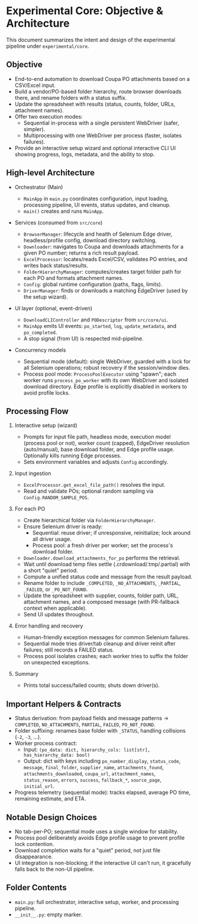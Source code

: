 # Experimental Core: Objective & Architecture

This document summarizes the intent and design of the experimental pipeline under `experimental/core`.

## Objective

- End-to-end automation to download Coupa PO attachments based on a CSV/Excel input.
- Build a vendor/PO-based folder hierarchy, route browser downloads there, and rename folders with a status suffix.
- Update the spreadsheet with results (status, counts, folder, URLs, attachment names).
- Offer two execution modes:
  - Sequential in-process with a single persistent WebDriver (safer, simpler).
  - Multiprocessing with one WebDriver per process (faster, isolates failures).
- Provide an interactive setup wizard and optional interactive CLI UI showing progress, logs, metadata, and the ability to stop.

## High-level Architecture

- Orchestrator (Main)
  - `MainApp` in `main.py` coordinates configuration, input loading, processing pipeline, UI events, status updates, and cleanup.
  - `main()` creates and runs `MainApp`.

- Services (consumed from `src/core`)
  - `BrowserManager`: lifecycle and health of Selenium Edge driver, headless/profile config, download directory switching.
  - `Downloader`: navigates to Coupa and downloads attachments for a given PO number; returns a rich result payload.
  - `ExcelProcessor`: locates/reads Excel/CSV, validates PO entries, and writes back status/results.
  - `FolderHierarchyManager`: computes/creates target folder path for each PO and formats attachment names.
  - `Config`: global runtime configuration (paths, flags, limits).
  - `DriverManager`: finds or downloads a matching EdgeDriver (used by the setup wizard).

- UI layer (optional, event-driven)
  - `DownloadCLIController` and `PODescriptor` from `src/core/ui`.
  - `MainApp` emits UI events: `po_started`, `log`, `update_metadata`, and `po_completed`.
  - A stop signal (from UI) is respected mid-pipeline.

- Concurrency models
  - Sequential mode (default): single WebDriver, guarded with a lock for all Selenium operations; robust recovery if the session/window dies.
  - Process pool mode: `ProcessPoolExecutor` using "spawn"; each worker runs `process_po_worker` with its own WebDriver and isolated download directory. Edge profile is explicitly disabled in workers to avoid profile locks.

## Processing Flow

1. Interactive setup (wizard)
   - Prompts for input file path, headless mode, execution model (process pool or not), worker count (capped), EdgeDriver resolution (auto/manual), base download folder, and Edge profile usage. Optionally kills running Edge processes.
   - Sets environment variables and adjusts `Config` accordingly.

2. Input ingestion
   - `ExcelProcessor.get_excel_file_path()` resolves the input.
   - Read and validate POs; optional random sampling via `Config.RANDOM_SAMPLE_POS`.

3. For each PO
   - Create hierarchical folder via `FolderHierarchyManager`.
   - Ensure Selenium driver is ready:
     - Sequential: reuse driver; if unresponsive, reinitialize; lock around all driver usage.
     - Process pool: a fresh driver per worker; set the process's download folder.
   - `Downloader.download_attachments_for_po` performs the retrieval.
   - Wait until download temp files settle (.crdownload/.tmp/.partial) with a short "quiet" period.
   - Compute a unified status code and message from the result payload.
   - Rename folder to include `_COMPLETED`, `_NO_ATTACHMENTS`, `_PARTIAL`, `_FAILED`, or `_PO_NOT_FOUND`.
   - Update the spreadsheet with supplier, counts, folder path, URL, attachment names, and a composed message (with PR-fallback context when applicable).
   - Send UI updates throughout.

4. Error handling and recovery
   - Human-friendly exception messages for common Selenium failures.
   - Sequential mode tries driver/tab cleanup and driver reinit after failures; still records a FAILED status.
   - Process pool isolates crashes; each worker tries to suffix the folder on unexpected exceptions.

5. Summary
   - Prints total success/failed counts; shuts down driver(s).

## Important Helpers & Contracts

- Status derivation: from payload fields and message patterns → `COMPLETED`, `NO_ATTACHMENTS`, `PARTIAL`, `FAILED`, `PO_NOT_FOUND`.
- Folder suffixing: renames base folder with `_STATUS`, handling collisions (`-2`, `-3`, …).
- Worker process contract:
  - Input: `(po_data: dict, hierarchy_cols: list[str], has_hierarchy_data: bool)`
  - Output: dict with keys including `po_number_display`, `status_code`, `message`, `final_folder`, `supplier_name`, `attachments_found`, `attachments_downloaded`, `coupa_url`, `attachment_names`, `status_reason`, `errors`, `success`, `fallback_*`, `source_page`, `initial_url`.
- Progress telemetry (sequential mode): tracks elapsed, average PO time, remaining estimate, and ETA.

## Notable Design Choices

- No tab-per-PO; sequential mode uses a single window for stability.
- Process pool deliberately avoids Edge profile usage to prevent profile lock contention.
- Download completion waits for a "quiet" period, not just file disappearance.
- UI integration is non-blocking; if the interactive UI can't run, it gracefully falls back to the non-UI pipeline.

## Folder Contents

- `main.py`: full orchestrator, interactive setup, worker, and processing pipeline.
- `__init__.py`: empty marker.
